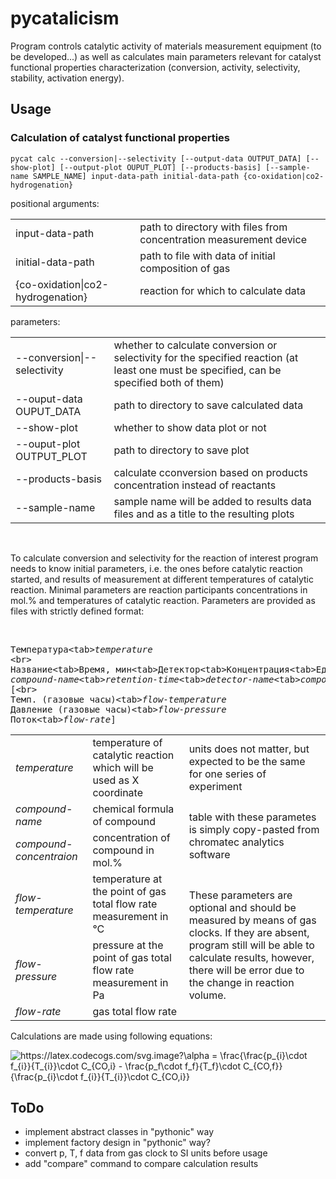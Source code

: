 <h1>pycatalicism</h1>
<p>Program controls catalytic activity of materials measurement equipment (to be developed...) as well as calculates main parameters relevant for catalyst functional properties characterization (conversion, activity, selectivity, stability, activation energy).</p>
<h2>Usage</h2>
<h3>Calculation of catalyst functional properties</h3>
<p><code>pycat calc --conversion|--selectivity [--output-data OUTPUT_DATA] [--show-plot] [--output-plot OUPUT_PLOT] [--products-basis] [--sample-name SAMPLE_NAME] input-data-path initial-data-path {co-oxidation|co2-hydrogenation}</code></p>
<p>positional arguments:</p>
<table>
  <tr>
    <td>input-data-path</td>
    <td>path to directory with files from concentration measurement device</td>
  </tr>
  <tr>
    <td>initial-data-path</td>
    <td>path to file with data of initial composition of gas</td>
  </tr>
  <tr>
    <td>{co-oxidation|co2-hydrogenation}</td>
    <td>reaction for which to calculate data</td>
  </tr>
</table>
<p>parameters:</p>
<table>
  <tr>
    <td>--conversion|--selectivity</td>
    <td>whether to calculate conversion or selectivity for the specified reaction (at least one must be specified, can be specified both of them)</td>
  </tr>
  <tr>
    <td>--ouput-data OUPUT_DATA</td>
    <td>path to directory to save calculated data</td>
  </tr>
  <tr>
    <td>--show-plot</td>
    <td>whether to show data plot or not</td>
  </tr>
  <tr>
    <td>--ouput-plot OUTPUT_PLOT</td>
    <td>path to directory to save plot</td>
  </tr>
  <tr>
    <td>--products-basis</td>
    <td>calculate cconversion based on products concentration instead of reactants</td>
  </tr>
  <tr>
    <td>--sample-name</td>
    <td>sample name will be added to results data files and as a title to the resulting plots</td>
  </tr>
</table>
<br>
<p>To calculate conversion and selectivity for the reaction of interest program needs to know initial parameters, i.e. the ones before catalytic reaction started, and results of measurement at different temperatures of catalytic reaction. Minimal parameters are reaction participants concentrations in mol.% and temperatures of catalytic reaction. Parameters are provided as files with strictly defined format:</p>
<br>
<div><pre>
Температура&lt;tab&gt;<i>temperature</i>
&lt;br&gt;
Название&lt;tab&gt;Время, мин&lt;tab&gt;Детектор&lt;tab&gt;Концентрация&lt;tab&gt;Ед, измерения&lt;tab&gt;Площадь&lt;tab&gt;Высота
<i>compound-name</i>&lt;tab&gt;<i>retention-time</i>&lt;tab&gt;<i>detector-name</i>&lt;tab&gt;<i>compound-concentration</i>&lt;tab&gt;<i>concentration-units</i>&lt;tab&gt;<i>peak-area</i>&lt;tab&gt;<i>peak-height</i>
[&lt;br&gt;
Темп. (газовые часы)&lt;tab&gt;<i>flow-temperature</i>
Давление (газовые часы)&lt;tab&gt;<i>flow-pressure</i>
Поток&lt;tab&gt;<i>flow-rate</i>]
</pre></div>
<table>
  <tr>
    <td><i>temperature</i></td>
    <td>temperature of catalytic reaction which will be used as X coordinate</td>
    <td>units does not matter, but expected to be the same for one series of experiment</td>
  </tr>
  <tr>
    <td><i>compound-name</i></td>
    <td>chemical formula of compound</td>
    <td rowspan="2">table with these parametes is simply copy-pasted from chromatec analytics software</td>
  </tr>
  <tr>
    <td><i>compound-concentraion</i></td>
    <td>concentration of compound in mol.%</td>
  </tr>
  <tr>
    <td><i>flow-temperature</i></td>
    <td>temperature at the point of gas total flow rate measurement in °C</td>
    <td rowspan="3">These parameters are optional and should be measured by means of gas clocks. If they are absent, program still will be able to calculate results, however, there will be error due to the change in reaction volume.</td>
  </tr>
  <tr>
    <td><i>flow-pressure</i></td>
    <td>pressure at the point of gas total flow rate measurement in Pa</td>
  </tr>
  <tr>
    <td><i>flow-rate</i></td>
    <td>gas total flow rate</td>
  </tr>
</table>
<p>Calculations are made using following equations:</p>
<p><img src="https://latex.codecogs.com/svg.image?\alpha&space;=&space;\frac{\frac{p_{i}\cdot&space;f_{i}}{T_{i}}\cdot&space;C_{CO,i}&space;-&space;\frac{p_f\cdot&space;f_f}{T_f}\cdot&space;C_{CO,f}}{\frac{p_{i}\cdot&space;f_{i}}{T_{i}}\cdot&space;C_{CO,i}}" title="https://latex.codecogs.com/svg.image?\alpha = \frac{\frac{p_{i}\cdot f_{i}}{T_{i}}\cdot C_{CO,i} - \frac{p_f\cdot f_f}{T_f}\cdot C_{CO,f}}{\frac{p_{i}\cdot f_{i}}{T_{i}}\cdot C_{CO,i}}" /></p>
<h2>ToDo</h2>
<ul>
  <li>implement abstract classes in "pythonic" way</li>
  <li>implement factory design in "pythonic" way?</li>
  <li>convert p, T, f data from gas clock to SI units before usage</li>
  <li>add "compare" command to compare calculation results</li>
</ul>
